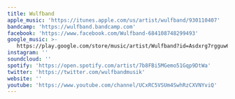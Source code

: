 ```yaml
---
title: Wulfband
apple_music: 'https://itunes.apple.com/us/artist/wulfband/930110407'
bandcamp: 'https://wulfband.bandcamp.com'
facebook: 'https://www.facebook.com/Wulfband-684108748299493'
google_music: >-
   https://play.google.com/store/music/artist/Wulfband?id=Asdxrg7rgguw6quyqhz7svnr5qa
instagram: ''
soundcloud: ''
spotify: 'https://open.spotify.com/artist/7b8FBi5MGemo51Gqp9DtWa'
twitter: 'https://twitter.com/wulfbandmusik'
website: ''
youtube: 'https://www.youtube.com/channel/UCxRC5VSUm4SwhRzCXVNYviQ'
---
```

